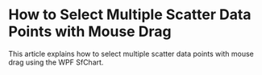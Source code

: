 # How to Select Multiple Scatter Data Points with Mouse Drag
This article explains how to select multiple scatter data points with mouse drag using the WPF SfChart.
